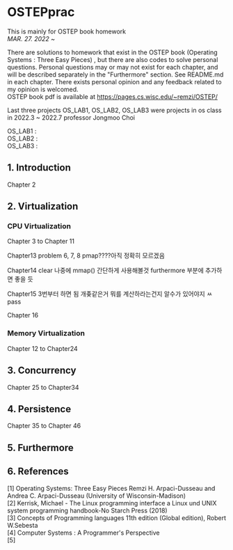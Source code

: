 # OSTEPprac
<p>
This is mainly for OSTEP book homework <br>
<em> MAR. 27. 2022 ~ </em> <br/>

There are solutions to homework that exist in the OSTEP book (Operating Systems : Three Easy Pieces) , but there are also codes to solve personal questions. Personal questions may or may not exist for each chapter, and will be described separately in the "Furthermore" section. See README.md in each chapter. There exists personal opinion and any feedback related to my opinion is welcomed.  
OSTEP book pdf is available at https://pages.cs.wisc.edu/~remzi/OSTEP/  

</p>

<p>
Last three projects OS_LAB1, OS_LAB2, OS_LAB3 were projects in os class in 2022.3 ~ 2022.7 professor Jongmoo Choi

OS_LAB1 :  
OS_LAB2 :  
OS_LAB3 :  
</p>

## 1. Introduction
Chapter 2 

## 2. Virtualization

### CPU Virtualization
Chapter 3 to Chapter 11

Chapter13 problem 6, 7, 8 pmap????아직 정확히 모르겠음  

Chapter14 clear  나중에 mmap() 간단하게 사용해볼것 furthermore 부분에 추가하면 좋을 듯  

Chapter15 3번부터 하면 됨 개좆같은거 뭐를 계산하라는건지 알수가 있어야지 ㅆ  pass

Chapter 16  


### Memory Virtualization
Chapter 12 to Chapter24

## 3. Concurrency
Chapter 25 to Chapter34

## 4. Persistence
Chapter 35 to Chapter 46

## 5. Furthermore

## 6. References

[1] Operating Systems: Three Easy Pieces Remzi H. Arpaci-Dusseau and Andrea C. Arpaci-Dusseau (University of Wisconsin-Madison)  
[2] Kerrisk, Michael - The Linux programming interface a Linux und UNIX system programming handbook-No Starch Press (2018)  
[3] Concepts of Programming languages 11th edition (Global edition), Robert W.Sebesta  
[4] Computer Systems : A Programmer's Perspective  
[5] 
